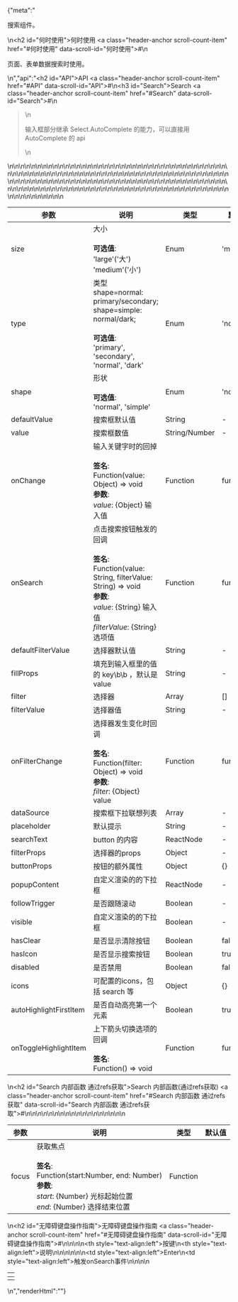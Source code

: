 {"meta":"<p>&#x641C;&#x7D22;&#x7EC4;&#x4EF6;&#x3002;</p>\n<h2 id=\"&#x4F55;&#x65F6;&#x4F7F;&#x7528;\">&#x4F55;&#x65F6;&#x4F7F;&#x7528; <a class=\"header-anchor scroll-count-item\" href=\"#&#x4F55;&#x65F6;&#x4F7F;&#x7528;\" data-scroll-id=\"&#x4F55;&#x65F6;&#x4F7F;&#x7528;\">#</a></h2>\n<p>&#x9875;&#x9762;&#x3001;&#x8868;&#x5355;&#x6570;&#x636E;&#x641C;&#x7D22;&#x65F6;&#x4F7F;&#x7528;&#x3002;</p>\n","api":"<h2 id=\"API\">API <a class=\"header-anchor scroll-count-item\" href=\"#API\" data-scroll-id=\"API\">#</a></h2>\n<h3 id=\"Search\">Search <a class=\"header-anchor scroll-count-item\" href=\"#Search\" data-scroll-id=\"Search\">#</a></h3>\n<blockquote>\n<p>&#x8F93;&#x5165;&#x6846;&#x90E8;&#x5206;&#x7EE7;&#x627F; Select.AutoComplete &#x7684;&#x80FD;&#x529B;&#xFF0C;&#x53EF;&#x4EE5;&#x76F4;&#x63A5;&#x7528;AutoComplete &#x7684; api</p>\n</blockquote>\n<table>\n<thead>\n<tr>\n<th>&#x53C2;&#x6570;</th>\n<th>&#x8BF4;&#x660E;</th>\n<th>&#x7C7B;&#x578B;</th>\n<th>&#x9ED8;&#x8BA4;&#x503C;</th>\n</tr>\n</thead>\n<tbody>\n<tr>\n<td>size</td>\n<td>&#x5927;&#x5C0F;<br><br><strong>&#x53EF;&#x9009;&#x503C;</strong>:<br>&apos;large&apos;(&apos;&#x5927;&apos;)<br>&apos;medium&apos;(&apos;&#x5C0F;&apos;)</td>\n<td>Enum</td>\n<td>&apos;medium&apos;</td>\n</tr>\n<tr>\n<td>type</td>\n<td>&#x7C7B;&#x578B; shape=normal: primary/secondary; shape=simple: normal/dark;<br><br><strong>&#x53EF;&#x9009;&#x503C;</strong>:<br>&apos;primary&apos;, &apos;secondary&apos;, &apos;normal&apos;, &apos;dark&apos;</td>\n<td>Enum</td>\n<td>&apos;normal&apos;</td>\n</tr>\n<tr>\n<td>shape</td>\n<td>&#x5F62;&#x72B6;<br><br><strong>&#x53EF;&#x9009;&#x503C;</strong>:<br>&apos;normal&apos;, &apos;simple&apos;</td>\n<td>Enum</td>\n<td>&apos;normal&apos;</td>\n</tr>\n<tr>\n<td>defaultValue</td>\n<td>&#x641C;&#x7D22;&#x6846;&#x9ED8;&#x8BA4;&#x503C;</td>\n<td>String</td>\n<td>-</td>\n</tr>\n<tr>\n<td>value</td>\n<td>&#x641C;&#x7D22;&#x6846;&#x6570;&#x503C;</td>\n<td>String/Number</td>\n<td>-</td>\n</tr>\n<tr>\n<td>onChange</td>\n<td>&#x8F93;&#x5165;&#x5173;&#x952E;&#x5B57;&#x65F6;&#x7684;&#x56DE;&#x6389;<br><br><strong>&#x7B7E;&#x540D;</strong>:<br>Function(value: Object) =&gt; void<br><strong>&#x53C2;&#x6570;</strong>:<br><em>value</em>: {Object} &#x8F93;&#x5165;&#x503C;</td>\n<td>Function</td>\n<td>func.noop</td>\n</tr>\n<tr>\n<td>onSearch</td>\n<td>&#x70B9;&#x51FB;&#x641C;&#x7D22;&#x6309;&#x94AE;&#x89E6;&#x53D1;&#x7684;&#x56DE;&#x8C03;<br><br><strong>&#x7B7E;&#x540D;</strong>:<br>Function(value: String, filterValue: String) =&gt; void<br><strong>&#x53C2;&#x6570;</strong>:<br><em>value</em>: {String} &#x8F93;&#x5165;&#x503C;<br><em>filterValue</em>: {String} &#x9009;&#x9879;&#x503C;</td>\n<td>Function</td>\n<td>func.noop</td>\n</tr>\n<tr>\n<td>defaultFilterValue</td>\n<td>&#x9009;&#x62E9;&#x5668;&#x9ED8;&#x8BA4;&#x503C;</td>\n<td>String</td>\n<td>-</td>\n</tr>\n<tr>\n<td>fillProps</td>\n<td>&#x586B;&#x5145;&#x5230;&#x8F93;&#x5165;&#x6846;&#x91CC;&#x7684;&#x503C;&#x7684; key\b\b &#xFF0C;&#x9ED8;&#x8BA4;&#x662F;value</td>\n<td>String</td>\n<td>-</td>\n</tr>\n<tr>\n<td>filter</td>\n<td>&#x9009;&#x62E9;&#x5668;</td>\n<td>Array</td>\n<td>[]</td>\n</tr>\n<tr>\n<td>filterValue</td>\n<td>&#x9009;&#x62E9;&#x5668;&#x503C;</td>\n<td>String</td>\n<td>-</td>\n</tr>\n<tr>\n<td>onFilterChange</td>\n<td>&#x9009;&#x62E9;&#x5668;&#x53D1;&#x751F;&#x53D8;&#x5316;&#x65F6;&#x56DE;&#x8C03;<br><br><strong>&#x7B7E;&#x540D;</strong>:<br>Function(filter: Object) =&gt; void<br><strong>&#x53C2;&#x6570;</strong>:<br><em>filter</em>: {Object} value</td>\n<td>Function</td>\n<td>func.noop</td>\n</tr>\n<tr>\n<td>dataSource</td>\n<td>&#x641C;&#x7D22;&#x6846;&#x4E0B;&#x62C9;&#x8054;&#x60F3;&#x5217;&#x8868;</td>\n<td>Array</td>\n<td>-</td>\n</tr>\n<tr>\n<td>placeholder</td>\n<td>&#x9ED8;&#x8BA4;&#x63D0;&#x793A;</td>\n<td>String</td>\n<td>-</td>\n</tr>\n<tr>\n<td>searchText</td>\n<td>button &#x7684;&#x5185;&#x5BB9;</td>\n<td>ReactNode</td>\n<td>-</td>\n</tr>\n<tr>\n<td>filterProps</td>\n<td>&#x9009;&#x62E9;&#x5668;&#x7684;props</td>\n<td>Object</td>\n<td>-</td>\n</tr>\n<tr>\n<td>buttonProps</td>\n<td>&#x6309;&#x94AE;&#x7684;&#x989D;&#x5916;&#x5C5E;&#x6027;</td>\n<td>Object</td>\n<td>{}</td>\n</tr>\n<tr>\n<td>popupContent</td>\n<td>&#x81EA;&#x5B9A;&#x4E49;&#x6E32;&#x67D3;&#x7684;&#x7684;&#x4E0B;&#x62C9;&#x6846;</td>\n<td>ReactNode</td>\n<td>-</td>\n</tr>\n<tr>\n<td>followTrigger</td>\n<td>&#x662F;&#x5426;&#x8DDF;&#x968F;&#x6EDA;&#x52A8;</td>\n<td>Boolean</td>\n<td>-</td>\n</tr>\n<tr>\n<td>visible</td>\n<td>&#x81EA;&#x5B9A;&#x4E49;&#x6E32;&#x67D3;&#x7684;&#x7684;&#x4E0B;&#x62C9;&#x6846;</td>\n<td>Boolean</td>\n<td>-</td>\n</tr>\n<tr>\n<td>hasClear</td>\n<td>&#x662F;&#x5426;&#x663E;&#x793A;&#x6E05;&#x9664;&#x6309;&#x94AE;</td>\n<td>Boolean</td>\n<td>false</td>\n</tr>\n<tr>\n<td>hasIcon</td>\n<td>&#x662F;&#x5426;&#x663E;&#x793A;&#x641C;&#x7D22;&#x6309;&#x94AE;</td>\n<td>Boolean</td>\n<td>true</td>\n</tr>\n<tr>\n<td>disabled</td>\n<td>&#x662F;&#x5426;&#x7981;&#x7528;</td>\n<td>Boolean</td>\n<td>false</td>\n</tr>\n<tr>\n<td>icons</td>\n<td>&#x53EF;&#x914D;&#x7F6E;&#x7684;icons&#xFF0C;&#x5305;&#x62EC; search &#x7B49;</td>\n<td>Object</td>\n<td>{}</td>\n</tr>\n<tr>\n<td>autoHighlightFirstItem</td>\n<td>&#x662F;&#x5426;&#x81EA;&#x52A8;&#x9AD8;&#x4EAE;&#x7B2C;&#x4E00;&#x4E2A;&#x5143;&#x7D20;</td>\n<td>Boolean</td>\n<td>true</td>\n</tr>\n<tr>\n<td>onToggleHighlightItem</td>\n<td>&#x4E0A;&#x4E0B;&#x7BAD;&#x5934;&#x5207;&#x6362;&#x9009;&#x9879;&#x7684;&#x56DE;&#x8C03;<br><br><strong>&#x7B7E;&#x540D;</strong>:<br>Function() =&gt; void</td>\n<td>Function</td>\n<td>func.noop</td>\n</tr>\n</tbody>\n</table>\n<h2 id=\"Search &#x5185;&#x90E8;&#x51FD;&#x6570; &#x901A;&#x8FC7;refs&#x83B7;&#x53D6;\">Search &#x5185;&#x90E8;&#x51FD;&#x6570;(&#x901A;&#x8FC7;refs&#x83B7;&#x53D6;) <a class=\"header-anchor scroll-count-item\" href=\"#Search &#x5185;&#x90E8;&#x51FD;&#x6570; &#x901A;&#x8FC7;refs&#x83B7;&#x53D6;\" data-scroll-id=\"Search &#x5185;&#x90E8;&#x51FD;&#x6570; &#x901A;&#x8FC7;refs&#x83B7;&#x53D6;\">#</a></h2>\n<table>\n<thead>\n<tr>\n<th>&#x53C2;&#x6570;</th>\n<th>&#x8BF4;&#x660E;</th>\n<th>&#x7C7B;&#x578B;</th>\n<th>&#x9ED8;&#x8BA4;&#x503C;</th>\n</tr>\n</thead>\n<tbody>\n<tr>\n<td>focus</td>\n<td>&#x83B7;&#x53D6;&#x7126;&#x70B9;<br><br><strong>&#x7B7E;&#x540D;</strong>:<br> Function(start:Number, end: Number)<br><strong>&#x53C2;&#x6570;</strong>:<br><em>start</em>: {Number} &#x5149;&#x6807;&#x8D77;&#x59CB;&#x4F4D;&#x7F6E;<br><em>end</em>: {Number} &#x9009;&#x62E9;&#x7ED3;&#x675F;&#x4F4D;&#x7F6E;</td>\n<td>Function</td>\n<td></td>\n</tr>\n</tbody>\n</table>\n<h2 id=\"&#x65E0;&#x969C;&#x788D;&#x952E;&#x76D8;&#x64CD;&#x4F5C;&#x6307;&#x5357;\">&#x65E0;&#x969C;&#x788D;&#x952E;&#x76D8;&#x64CD;&#x4F5C;&#x6307;&#x5357; <a class=\"header-anchor scroll-count-item\" href=\"#&#x65E0;&#x969C;&#x788D;&#x952E;&#x76D8;&#x64CD;&#x4F5C;&#x6307;&#x5357;\" data-scroll-id=\"&#x65E0;&#x969C;&#x788D;&#x952E;&#x76D8;&#x64CD;&#x4F5C;&#x6307;&#x5357;\">#</a></h2>\n<table>\n<thead>\n<tr>\n<th style=\"text-align:left\">&#x6309;&#x952E;</th>\n<th style=\"text-align:left\">&#x8BF4;&#x660E;</th>\n<th></th>\n</tr>\n</thead>\n<tbody>\n<tr>\n<td style=\"text-align:left\">Enter</td>\n<td style=\"text-align:left\">&#x89E6;&#x53D1;onSearch&#x4E8B;&#x4EF6;</td>\n<td></td>\n</tr>\n</tbody>\n</table>\n","renderHtml":"<script>(function(){'use strict';\n\nvar _next = require('@alifd/next');\n\nwindow.loadingRenderScript = function (loading) {\n    var showMessage = arguments.length > 1 && arguments[1] !== undefined ? arguments[1] : true;\n\n    try {\n        if (loading) {\n            ReactDOM.render(React.createElement(_next.Loading, { visible: true, fullScreen: true }), document.getElementById('demo-loading-state'));\n            return;\n        }\n        ReactDOM.unmountComponentAtNode(document.getElementById('demo-loading-state'));\n        showMessage && _next.Message.success(window.localStorage.liveDemo === \"true\" ? \"切换到在线编辑模式成功，点击代码区域即可编辑预览。\" : \"切换到预览模式成功，代码展示为只读模式。\");\n    } catch (e) {\n        _next.Message.error(window.localStorage.liveDemo === \"true\" ? \"切换到在线编辑模式失败，请联系管理员。\" : \"切换到预览模式失败，请联系管理员。\");\n    }\n};\n\nwindow.demoNames = [];\nwindow.renderFuncs = [];\nReactDOM.render(React.createElement(\n    React.Fragment,\n    null,\n    React.createElement(\n        'span',\n        { id: 'live-demo', role: 'img', 'aria-label': 'edit', className: 'code-box-expand-trigger' },\n        React.createElement(\n            _next.Balloon.Tooltip,\n            {\n                align: 'b',\n                style: { maxWidth: 320, marginTop: 24 },\n                trigger: React.createElement(\n                    'svg',\n                    { id: 'live-on', viewBox: '0 0 16 16', focusable: 'false', className: '', 'data-icon': 'edit',\n                        width: '1em', height: '1em', fill: 'currentColor', 'aria-hidden': 'true',\n                        style: { boxSizing: 'border-box', border: '1.8 solid rgba(0, 0, 0, .45)', width: 20, height: 20, padding: 2 } },\n                    React.createElement('path', { d: 'M9.69559557,3.62666667 L2.20866223,11.1146667 L1.8673289,12.3562667 L3.1153289,12.0181333 L10.6011956,4.53226667 L9.69559557,3.62666667 Z M10.4497289,2.87253333 L11.3553289,3.77813333 L12.2673289,2.86613333 C12.4290988,2.70436348 12.4922771,2.46857876 12.4330652,2.24759702 C12.3738533,2.02661528 12.201247,1.85400889 11.9802652,1.79479701 C11.7592835,1.73558513 11.5234988,1.79876346 11.3617289,1.96053333 L10.4497289,2.87253333 L10.4497289,2.87253333 Z M13.0203956,1.20639113 C13.3405419,1.52647328 13.5204044,1.96062968 13.5204044,2.41333333 C13.5204044,2.86603699 13.3405419,3.30019339 13.0203956,3.62026667 L3.6689289,12.9728 L0.346262232,13.8741333 L1.25506223,10.5589333 L10.6075956,1.20639113 C10.9276688,0.886253633 11.3618252,0.706391131 11.8145289,0.706391131 C12.2672326,0.706391131 12.701389,0.886253633 13.0214622,1.20639113 L13.0203956,1.20639113 Z M1,15 L11,15 L11,16 L1,16 L1,15 Z' })\n                )\n            },\n            React.createElement(\n                'span',\n                null,\n                '\\u4F7F\\u7528\\u5728\\u7EBF\\u7F16\\u8F91\\u6A21\\u5F0F'\n            )\n        ),\n        React.createElement(\n            _next.Balloon.Tooltip,\n            {\n                align: 'b',\n                style: { maxWidth: 320, marginTop: 24 },\n                trigger: React.createElement(\n                    'svg',\n                    { id: 'live-off', viewBox: '0 0 16 16', focusable: 'false', className: '', 'data-icon': 'edit',\n                        width: '1em', height: '1em', 'aria-hidden': 'true',\n                        style: { boxSizing: 'border-box', border: '1.8 solid rgba(0, 0, 0, .45)', width: 20, height: 20, padding: 2, display: 'none' } },\n                    React.createElement('path', { d: 'M9.69559557,3.62666667 L2.20866223,11.1146667 L1.8673289,12.3562667 L3.1153289,12.0181333 L10.6011956,4.53226667 L9.69559557,3.62666667 Z M10.4497289,2.87253333 L11.3553289,3.77813333 L12.2673289,2.86613333 C12.4290988,2.70436348 12.4922771,2.46857876 12.4330652,2.24759702 C12.3738533,2.02661528 12.201247,1.85400889 11.9802652,1.79479701 C11.7592835,1.73558513 11.5234988,1.79876346 11.3617289,1.96053333 L10.4497289,2.87253333 L10.4497289,2.87253333 Z M13.0203956,1.20639113 C13.3405419,1.52647328 13.5204044,1.96062968 13.5204044,2.41333333 C13.5204044,2.86603699 13.3405419,3.30019339 13.0203956,3.62026667 L3.6689289,12.9728 L0.346262232,13.8741333 L1.25506223,10.5589333 L10.6075956,1.20639113 C10.9276688,0.886253633 11.3618252,0.706391131 11.8145289,0.706391131 C12.2672326,0.706391131 12.701389,0.886253633 13.0214622,1.20639113 L13.0203956,1.20639113 Z M1,15 L11,15 L11,16 L1,16 L1,15 Z' })\n                )\n            },\n            React.createElement(\n                'span',\n                null,\n                '\\u4F7F\\u7528\\u9884\\u89C8\\u6A21\\u5F0F'\n            )\n        )\n    ),\n    React.createElement(\n        _next.Balloon.Tooltip,\n        {\n            align: 'b',\n            style: { maxWidth: 320 },\n            trigger: React.createElement(\n                'span',\n                { id: 'expand-all', role: 'img', 'aria-label': 'code', className: 'code-box-expand-trigger' },\n                React.createElement(\n                    'svg',\n                    { id: 'all-not-expand', viewBox: '0 0 16 16', focusable: 'false', className: '', 'data-icon': 'code',\n                        fill: 'currentColor', 'aria-hidden': 'true', style: { padding: '2px 0' } },\n                    React.createElement('path', { d: 'M16,0 L16,16 L0,16 L0,0 L16,0 Z M15,1 L1,1 L1,15 L15,15 L15,1 Z M13,11 L13,12 L8,12 L8,11 L13,11 Z M3.33419059,3.86073652 L7.22040532,7.74695124 L3.33419127,11.6331801 L2.62708313,10.9260747 L5.806,7.747 L2.62708313,4.5678433 L3.33419059,3.86073652 Z' })\n                ),\n                React.createElement(\n                    'svg',\n                    { id: 'all-expanded', viewBox: '0 0 16 16', focusable: 'false', className: '', 'data-icon': 'code',\n                        width: '1em', height: '1em', 'aria-hidden': 'true', style: { display: 'none', padding: '2px 0' } },\n                    React.createElement('path', { d: 'M16,0 L16,16 L0,16 L0,0 L16,0 Z M15,1 L1,1 L1,15 L15,15 L15,1 Z M13,11 L13,12 L8,12 L8,11 L13,11 Z M3.33419059,3.86073652 L7.22040532,7.74695124 L3.33419127,11.6331801 L2.62708313,10.9260747 L5.806,7.747 L2.62708313,4.5678433 L3.33419059,3.86073652 Z' })\n                )\n            )\n        },\n        React.createElement(\n            'span',\n            null,\n            '\\u5C55\\u5F00\\u6240\\u6709\\u4EE3\\u7801'\n        )\n    ),\n    React.createElement(\n        _next.Balloon.Tooltip,\n        {\n            align: 'b',\n            style: { maxWidth: 320 },\n            trigger: React.createElement(\n                'span',\n                { id: 'debug-demo', role: 'img', 'aria-label': 'debug', className: 'code-box-expand-trigger' },\n                React.createElement(\n                    'svg',\n                    { id: 'debug-hide', width: '20px', height: '20px', viewBox: '0 0 20 20', fill: 'currentColor' },\n                    React.createElement('path', { d: 'M16.413,5.123 L17.497,5.125 L17.4938579,5.24712566 C17.4124011,6.50550853 16.4031377,7.52061238 15.1270346,7.59281941 L15.1270346,7.59281941 L14.7841667,7.60199902 L14.7841667,9.95 L17.834,9.95 L17.831,10.959 L14.7841667,10.9566667 L14.7841667,13.0316667 L14.7801982,13.2199617 L14.7627557,13.5369659 L14.8923079,13.5922729 L15.0760387,13.6769401 C16.2193459,14.2436639 16.9714896,15.3821922 17.0442066,16.6561778 L17.0442066,16.6561778 L17.049,16.817 L16.041,16.815 L16.0369034,16.6766262 C15.977166,15.8346669 15.5050511,15.0825334 14.7825181,14.6606226 L14.7825181,14.6606226 L14.5732891,14.538447 L14.4929745,14.7670366 L14.3977548,15.0175969 C13.9586581,16.0904742 13.1783448,16.9922153 12.1738893,17.5807743 C11.3678119,18.0526063 10.4502591,18.3006331 9.5161454,18.2991922 C8.58163819,18.3008405 7.66433888,18.0528072 6.8585976,17.5807666 C5.77722924,16.9468191 4.95575892,15.9497869 4.54036671,14.767059 L4.54036671,14.767059 L4.46020284,14.5388119 L4.25109728,14.6604582 L4.09864344,14.7565156 C3.45588133,15.1940269 3.04845604,15.9027194 2.99379785,16.67833 L2.99379785,16.67833 L2.988,16.817 L1.981,16.815 L1.98660477,16.6560529 C2.06302813,15.314598 2.89278604,14.1232567 4.13931435,13.5914585 L4.13931435,13.5914585 L4.26860859,13.5362986 L4.24966701,13.2084637 L4.24663589,13.0264918 L4.24666666,10.955 L1.197,10.955 L1.2,9.946 L4.24666666,9.94916666 L4.24666666,7.59660523 L4.04660524,7.59666667 L3.84744418,7.58883329 C3.25325975,7.54182361 2.6925671,7.28480262 2.2680489,6.86028442 L2.2680489,6.86028442 L2.13280475,6.71387571 C1.78900766,6.31075438 1.58128642,5.80905308 1.53950003,5.28088914 L1.53950003,5.28088914 L1.533,5.123 L2.618,5.125 L2.62315839,5.21874346 C2.68759515,5.89583723 3.22449438,6.44084418 3.90945934,6.5057741 L3.90945934,6.5057741 L4.03681945,6.51225743 L14.9841667,6.5125 L15.1220431,6.50595782 C15.8026115,6.44103331 16.3435021,5.90036306 16.4084549,5.21958988 L16.4084549,5.21958988 L16.413,5.123 Z M13.7,7.59664574 L5.33083334,7.59752091 L5.33083334,13.0325 L5.33809023,13.2809236 C5.37672347,13.9404662 5.56904731,14.574915 5.90158405,15.1427371 C6.4707333,16.1166781 7.40862559,16.8201762 8.50312303,17.0940194 L8.50312303,17.0940194 L8.97333334,17.1966415 L8.973,9.244 L10.061,9.247 L10.0583333,17.1899644 L10.2957078,17.1448102 L10.5315479,17.0928761 C11.6216842,16.8196938 12.5603581,16.1186245 13.1309897,15.1426111 C13.4628207,14.5757511 13.6554534,13.9381428 13.6930063,13.2822658 L13.6930063,13.2822658 L13.7,13.0380922 L13.7,7.59664574 Z M9.67166666,1.2 L9.94946991,1.20765814 C10.5902009,1.24335099 11.1774701,1.40349507 11.6876465,1.68145803 C12.2650485,1.99511049 12.7390562,2.46911818 13.0525889,3.04630002 L13.0525889,3.04630002 L13.1645227,3.26967079 C13.3738758,3.72555777 13.495913,4.2354958 13.5265083,4.78469633 L13.5265083,4.78469633 L13.533,5.021 L12.527,5.019 L12.5208902,4.8181819 C12.4911588,4.33711391 12.3726061,3.90241819 12.1697037,3.53081905 C11.9481223,3.12205789 11.6121088,2.78604432 11.2028132,2.56417225 C10.828898,2.35743243 10.3832897,2.23842323 9.88647544,2.21195 L9.88647544,2.21195 L9.67656315,2.20672661 L9.35916666,2.20666666 L9.11516207,2.2140909 C8.63471889,2.24374606 8.20055659,2.3619904 7.82860231,2.56430863 C7.41544155,2.79041125 7.08700404,3.11884877 6.86198002,3.5307879 L6.86198002,3.5307879 L6.76748586,3.72015117 C6.62182946,4.04481669 6.53549448,4.41405034 6.51076216,4.81686753 L6.51076216,4.81686753 L6.504,5.021 L5.497,5.019 L5.5043248,4.78469675 C5.54001765,4.1439658 5.70016173,3.55669654 5.97812469,3.04652017 C6.29196922,2.46904388 6.76626177,1.99502471 7.34373435,1.68161345 C7.86205179,1.39947142 8.45947065,1.23827271 9.11167854,1.20558259 L9.11167854,1.20558259 L9.36451498,1.19994903 L9.67166666,1.2 Z' })\n                ),\n                React.createElement(\n                    'svg',\n                    { id: 'debug-show', width: '20px', height: '20px', viewBox: '0 0 20 20', style: { display: 'none' } },\n                    React.createElement('path', { d: 'M16.413,5.123 L17.497,5.125 L17.4938579,5.24712566 C17.4124011,6.50550853 16.4031377,7.52061238 15.1270346,7.59281941 L15.1270346,7.59281941 L14.7841667,7.60199902 L14.7841667,9.95 L17.834,9.95 L17.831,10.959 L14.7841667,10.9566667 L14.7841667,13.0316667 L14.7801982,13.2199617 L14.7627557,13.5369659 L14.8923079,13.5922729 L15.0760387,13.6769401 C16.2193459,14.2436639 16.9714896,15.3821922 17.0442066,16.6561778 L17.0442066,16.6561778 L17.049,16.817 L16.041,16.815 L16.0369034,16.6766262 C15.977166,15.8346669 15.5050511,15.0825334 14.7825181,14.6606226 L14.7825181,14.6606226 L14.5732891,14.538447 L14.4929745,14.7670366 L14.3977548,15.0175969 C13.9586581,16.0904742 13.1783448,16.9922153 12.1738893,17.5807743 C11.3678119,18.0526063 10.4502591,18.3006331 9.5161454,18.2991922 C8.58163819,18.3008405 7.66433888,18.0528072 6.8585976,17.5807666 C5.77722924,16.9468191 4.95575892,15.9497869 4.54036671,14.767059 L4.54036671,14.767059 L4.46020284,14.5388119 L4.25109728,14.6604582 L4.09864344,14.7565156 C3.45588133,15.1940269 3.04845604,15.9027194 2.99379785,16.67833 L2.99379785,16.67833 L2.988,16.817 L1.981,16.815 L1.98660477,16.6560529 C2.06302813,15.314598 2.89278604,14.1232567 4.13931435,13.5914585 L4.13931435,13.5914585 L4.26860859,13.5362986 L4.24966701,13.2084637 L4.24663589,13.0264918 L4.24666666,10.955 L1.197,10.955 L1.2,9.946 L4.24666666,9.94916666 L4.24666666,7.59660523 L4.04660524,7.59666667 L3.84744418,7.58883329 C3.25325975,7.54182361 2.6925671,7.28480262 2.2680489,6.86028442 L2.2680489,6.86028442 L2.13280475,6.71387571 C1.78900766,6.31075438 1.58128642,5.80905308 1.53950003,5.28088914 L1.53950003,5.28088914 L1.533,5.123 L2.618,5.125 L2.62315839,5.21874346 C2.68759515,5.89583723 3.22449438,6.44084418 3.90945934,6.5057741 L3.90945934,6.5057741 L4.03681945,6.51225743 L14.9841667,6.5125 L15.1220431,6.50595782 C15.8026115,6.44103331 16.3435021,5.90036306 16.4084549,5.21958988 L16.4084549,5.21958988 L16.413,5.123 Z M13.7,7.59664574 L5.33083334,7.59752091 L5.33083334,13.0325 L5.33809023,13.2809236 C5.37672347,13.9404662 5.56904731,14.574915 5.90158405,15.1427371 C6.4707333,16.1166781 7.40862559,16.8201762 8.50312303,17.0940194 L8.50312303,17.0940194 L8.97333334,17.1966415 L8.973,9.244 L10.061,9.247 L10.0583333,17.1899644 L10.2957078,17.1448102 L10.5315479,17.0928761 C11.6216842,16.8196938 12.5603581,16.1186245 13.1309897,15.1426111 C13.4628207,14.5757511 13.6554534,13.9381428 13.6930063,13.2822658 L13.6930063,13.2822658 L13.7,13.0380922 L13.7,7.59664574 Z M9.67166666,1.2 L9.94946991,1.20765814 C10.5902009,1.24335099 11.1774701,1.40349507 11.6876465,1.68145803 C12.2650485,1.99511049 12.7390562,2.46911818 13.0525889,3.04630002 L13.0525889,3.04630002 L13.1645227,3.26967079 C13.3738758,3.72555777 13.495913,4.2354958 13.5265083,4.78469633 L13.5265083,4.78469633 L13.533,5.021 L12.527,5.019 L12.5208902,4.8181819 C12.4911588,4.33711391 12.3726061,3.90241819 12.1697037,3.53081905 C11.9481223,3.12205789 11.6121088,2.78604432 11.2028132,2.56417225 C10.828898,2.35743243 10.3832897,2.23842323 9.88647544,2.21195 L9.88647544,2.21195 L9.67656315,2.20672661 L9.35916666,2.20666666 L9.11516207,2.2140909 C8.63471889,2.24374606 8.20055659,2.3619904 7.82860231,2.56430863 C7.41544155,2.79041125 7.08700404,3.11884877 6.86198002,3.5307879 L6.86198002,3.5307879 L6.76748586,3.72015117 C6.62182946,4.04481669 6.53549448,4.41405034 6.51076216,4.81686753 L6.51076216,4.81686753 L6.504,5.021 L5.497,5.019 L5.5043248,4.78469675 C5.54001765,4.1439658 5.70016173,3.55669654 5.97812469,3.04652017 C6.29196922,2.46904388 6.76626177,1.99502471 7.34373435,1.68161345 C7.86205179,1.39947142 8.45947065,1.23827271 9.11167854,1.20558259 L9.11167854,1.20558259 L9.36451498,1.19994903 L9.67166666,1.2 Z' })\n                )\n            )\n        },\n        React.createElement(\n            'span',\n            null,\n            '\\u663E\\u793A\\u8C03\\u8BD5demo'\n        )\n    )\n), document.getElementById('global-control'));})()</script>"}